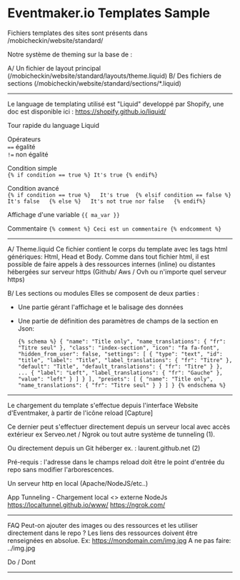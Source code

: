 # Eventmaker.io Templates Sample 

Fichiers templates des sites sont présents dans /mobicheckin/website/standard/

Notre système de theming sur la base de :

A/ Un fichier de layout principal (/mobicheckin/website/standard/layouts/theme.liquid)
B/ Des fichiers de sections (/mobicheckin/website/standard/sections/*.liquid)

----------------------------------------------------

Le language de templating utilisé est "Liquid" developpé par Shopify, 
une doc est disponible ici : https://shopify.github.io/liquid/

Tour rapide du language Liquid 

Opérateurs  
`==` égalité  
`!=` non égalité  

Condition simple  
`{% if condition == true %} It's true {% endif%}`  

Condition avancé  
`{% if condition == true %}  
 It's true 
{% elsif condition == false %}  
It's false  
{% else %}  
It's not true nor false  
{% endif%}`

Affichage d'une variable
`{{ ma_var }}`

Commentaire 
`{% comment %} Ceci est un commentaire {% endcomment %}`

----------------------------------------------------

A/ Theme.liquid
Ce fichier contient le corps du template avec les tags html génériques: Html, Head et Body.
Comme dans tout fichier html, il est possible de faire appels à des ressources internes (inline) ou distantes hébergées sur serveur https (Github/ Aws / Ovh ou n'importe quel serveur https)

B/ Les sections ou modules
Elles se composent de deux parties :

- Une partie gérant l'affichage et le balisage des données

- Une partie de définition des paramètres de champs de la section en Json:

    `{% schema %}
        {
            "name": "Title only",
            "name_translations": { "fr": "Titre seul" },
            "class": "index-section",
            "icon": "fa fa-font",
            "hidden_from_user": false,
            "settings": [
                    {
                        "type": "text",
                        "id": "title",
                        "label": "Title",
                        "label_translations": { "fr": "Titre" },
                        "default": "Title",
                        "default_translations": { "fr": "Titre" }
                    },
                    ...
                            {
                                "label": "Left",
                                "label_translations": { "fr": "Gauche" },
                                "value": "left"
                            }
                        ]
                    }
                ],
                "presets": [
                {
                    "name": "Title only",
                    "name_translations": { "fr": "Titre seul" }
                }
            ]
        }
    {% endschema %}`

----------------------------------------------------

Le chargement du template s'effectue depuis l'interface Website d'Eventmaker, à partir de l'icône reload [Capture]

Ce dernier peut s'effectuer directement depuis un serveur local avec accès extérieur ex Serveo.net / Ngrok ou tout autre système de tunneling (1).

Ou directement depuis un Git héberger 
ex. : laurent.github.net (2)

Pré-requis : l'adresse dans le champs reload doit être le point d'entrée du repo sans modifier l'arborescences.

Un serveur http en local (Apache/NodeJS/etc..)

App Tunneling - Chargement local <> externe
NodeJs
https://localtunnel.github.io/www/ 
https://ngrok.com/

----------------------------------------------------

FAQ
Peut-on ajouter des images ou des ressources et les utiliser directement dans le repo ?
Les liens des ressources doivent être renseignées en absolue.
Ex: https://mondomain.com/img.jpg
A ne pas faire: ../img.jpg

Do / Dont

----------------------------------------------------